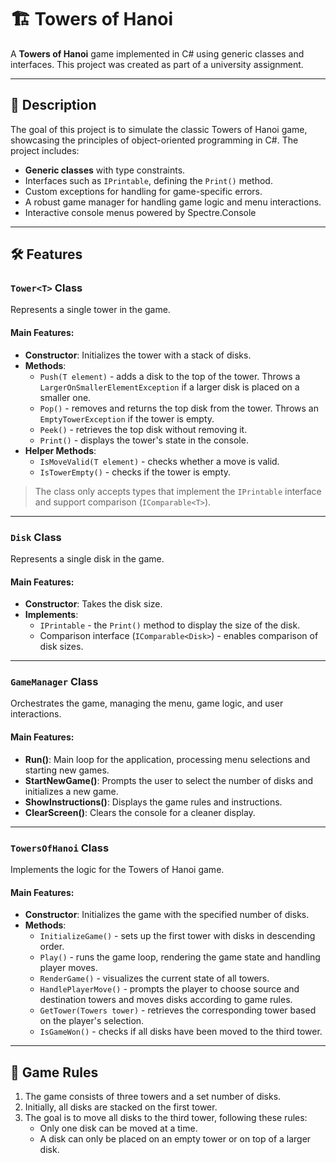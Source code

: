 ﻿# 🏗️ Towers of Hanoi 

A **Towers of Hanoi** game implemented in C# using generic classes and interfaces. This project was created as part of a university assignment.  

---

## 📜 Description  

The goal of this project is to simulate the classic Towers of Hanoi game, showcasing the principles of object-oriented programming in C#. The project includes:  
- **Generic classes** with type constraints.  
- Interfaces such as `IPrintable`, defining the `Print()` method.  
- Custom exceptions for handling for game-specific errors. 
- A robust game manager for handling game logic and menu interactions.
- Interactive console menus powered by Spectre.Console 

---

## 🛠️ Features  

### `Tower<T>` Class  
Represents a single tower in the game.  
#### Main Features:  
- **Constructor**: Initializes the tower with a stack of disks.  
- **Methods**:  
  - `Push(T element)` - adds a disk to the top of the tower. Throws a `LargerOnSmallerElementException` if a larger disk is placed on a smaller one.  
  - `Pop()` - removes and returns the top disk from the tower. Throws an `EmptyTowerException` if the tower is empty.
  - `Peek()` - retrieves the top disk without removing it.
  - `Print()` - displays the tower's state in the console.  
- **Helper Methods**:  
  - `IsMoveValid(T element)` - checks whether a move is valid.
  - `IsTowerEmpty()` - checks if the tower is empty.

> The class only accepts types that implement the `IPrintable` interface and support comparison (`IComparable<T>`).  

---

### `Disk` Class  
Represents a single disk in the game.  
#### Main Features:  
- **Constructor**: Takes the disk size.  
- **Implements**:  
  - `IPrintable` - the `Print()` method to display the size of the disk.  
  - Comparison interface (`IComparable<Disk>`) - enables comparison of disk sizes.  

---

### `GameManager` Class  
Orchestrates the game, managing the menu, game logic, and user interactions.  

#### Main Features:  
- **Run()**: Main loop for the application, processing menu selections and starting new games.  
- **StartNewGame()**: Prompts the user to select the number of disks and initializes a new game.  
- **ShowInstructions()**: Displays the game rules and instructions.  
- **ClearScreen()**: Clears the console for a cleaner display.

___

### `TowersOfHanoi` Class  
Implements the logic for the Towers of Hanoi game.  

#### Main Features:  
- **Constructor**: Initializes the game with the specified number of disks.  
- **Methods**:  
  - `InitializeGame()` - sets up the first tower with disks in descending order.  
  - `Play()` - runs the game loop, rendering the game state and handling player moves.  
  - `RenderGame()` - visualizes the current state of all towers.  
  - `HandlePlayerMove()` - prompts the player to choose source and destination towers and moves disks according to game rules.  
  - `GetTower(Towers tower)` - retrieves the corresponding tower based on the player's selection.  
  - `IsGameWon()` - checks if all disks have been moved to the third tower.  

---

## 👾 Game Rules  

1. The game consists of three towers and a set number of disks.  
2. Initially, all disks are stacked on the first tower.  
3. The goal is to move all disks to the third tower, following these rules:  
   - Only one disk can be moved at a time.  
   - A disk can only be placed on an empty tower or on top of a larger disk.  
